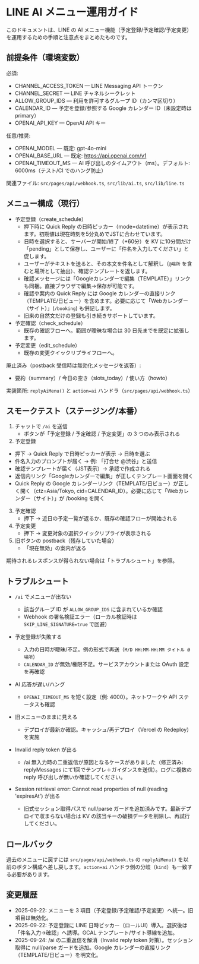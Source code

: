 # LINE AI メニュー運用ガイド

このドキュメントは、LINE の AI メニュー機能（予定登録/予定確認/予定変更）を運用するための手順と注意点をまとめたものです。

## 前提条件（環境変数）

必須:
- CHANNEL_ACCESS_TOKEN — LINE Messaging API トークン
- CHANNEL_SECRET — LINE チャネルシークレット
- ALLOW_GROUP_IDS — 利用を許可するグループ ID（カンマ区切り）
- CALENDAR_ID — 予定を登録/参照する Google カレンダー ID（未設定時は primary）
- OPENAI_API_KEY — OpenAI API キー

任意/推奨:
- OPENAI_MODEL — 既定: gpt-4o-mini
- OPENAI_BASE_URL — 既定: https://api.openai.com/v1
- OPENAI_TIMEOUT_MS — AI 呼び出しのタイムアウト（ms）。デフォルト: 6000ms（テスト/CI でのハング防止）

関連ファイル: `src/pages/api/webhook.ts`, `src/lib/ai.ts`, `src/lib/line.ts`

## メニュー構成（現行）

- 予定登録（create_schedule）
  - 押下時に Quick Reply の日時ピッカー（mode=datetime）が表示されます。初期値は現在時刻を5分丸めでJSTに合わせています。
  - 日時を選択すると、サーバーが開始/終了（+60分）を KV に10分間だけ「pending」として保存し、ユーザーに「件名を入力してください」と促します。
  - ユーザーがテキストを送ると、その本文を件名として解釈し（`@場所` を含むと場所として抽出）、確認テンプレートを返します。
  - 確認メッセージには「Googleカレンダーで編集（TEMPLATE）」リンクも同梱。直接ブラウザで編集→保存が可能です。
  - 確認や案内の Quick Reply には Google カレンダーの直接リンク（TEMPLATE/日ビュー）を含めます。必要に応じて「Webカレンダー（サイト）」(`/booking`) も併記します。
  - 旧来の自然文だけの登録も引き続きサポートしています。
- 予定確認（check_schedule）
  - 既存の確認フローへ。範囲が曖昧な場合は 30 日先までを既定に拡張します。
- 予定変更（edit_schedule）
  - 既存の変更クイックリプライフローへ。

廃止済み（postback 受信時は無効化メッセージを返答）:
- 要約（summary）/ 今日の空き（slots_today）/ 使い方（howto）

実装箇所: `replyAiMenu()` と `action=ai` ハンドラ（`src/pages/api/webhook.ts`）

## スモークテスト（ステージング/本番）

1) チャットで `/ai` を送信
   - ボタンが「予定登録 / 予定確認 / 予定変更」の 3 つのみ表示される
2) 予定登録
  - 押下 → Quick Reply で日時ピッカーが表示 → 日時を選ぶ
  - 件名入力のプロンプトが届く → 例: 「打合せ @渋谷」と送信
  - 確認テンプレートが届く（JST表示）→ 承認で作成される
  - 返信内リンク「Googleカレンダーで編集」が正しくテンプレート画面を開く
  - Quick Reply の Google カレンダーリンク（TEMPLATE/日ビュー）が正しく開く（ctz=Asia/Tokyo, cid=CALENDAR_ID）。必要に応じて「Webカレンダー（サイト）」が /booking を開く
3) 予定確認
   - 押下 → 近日の予定一覧が返るか、既存の確認フローが開始される
4) 予定変更
   - 押下 → 変更対象の選択クイックリプライが表示される
5) 旧ボタンの postback（残存していた場合）
   - 「現在無効」の案内が返る

期待されるレスポンスが得られない場合は「トラブルシュート」を参照。

## トラブルシュート

- `/ai` でメニューが出ない
  - 該当グループ ID が `ALLOW_GROUP_IDS` に含まれているか確認
  - Webhook の署名検証エラー（ローカル検証時は `SKIP_LINE_SIGNATURE=true` で回避）
- 予定登録が失敗する
  - 入力の日時が曖昧/不足。例の形式で再送（`M/D HH:MM-HH:MM タイトル @場所`）
  - `CALENDAR_ID` が無効/権限不足。サービスアカウントまたは OAuth 設定を再確認
- AI 応答が遅い/ハング
  - `OPENAI_TIMEOUT_MS` を短く設定（例: 4000）。ネットワークや API ステータスも確認
- 旧メニューのままに見える
  - デプロイが最新か確認。キャッシュ/再デプロイ（Vercel の Redeploy）を実施

- Invalid reply token が出る
  - /ai 無入力時の二重返信が原因となるケースがありました（修正済み: replyMessages にて1回でテンプレ＋ガイダンスを送信）。ログに複数の reply 呼び出しが無いか確認してください。

- Session retrieval error: Cannot read properties of null (reading 'expiresAt') が出る
  - 旧式セッション取得パスで null/parse ガードを追加済みです。最新デプロイで収まらない場合は KV の該当キーの破損データを削除し、再試行してください。

## ロールバック

過去のメニューに戻すには `src/pages/api/webhook.ts` の `replyAiMenu()` を以前のボタン構成へ差し戻します。`action=ai` ハンドラ側の分岐（`kind`）も一致する必要があります。

## 変更履歴
- 2025-09-22: メニューを 3 項目（予定登録/予定確認/予定変更）へ統一。旧項目は無効化。
- 2025-09-22: 予定登録に LINE 日時ピッカー（ロールUI）導入。選択後は「件名入力→確認」へ誘導。GCAL テンプレート/サイト導線を追加。
 - 2025-09-24: /ai の二重返信を解消（Invalid reply token 対策）。セッション取得に null/parse ガードを追加。Google カレンダーの直接リンク（TEMPLATE/日ビュー）を明文化。
